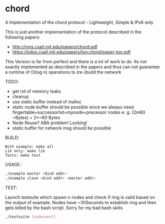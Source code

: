 # chord
A Implementation of the chord protocol - Lightweight, Simple &amp; IPv6 only

This is just another implementation of the protocol described in the following papers:

- http://nms.csail.mit.edu/papers/chord.pdf
- https://pdos.csail.mit.edu/papers/ton:chord/paper-ton.pdf

This Version is far from perfect and there is a lot of work to do. Its not exactly implemented as described in the papers and thus can not guarantee a runtime of O(log n) operations to (re-)build the network

TODO:

- get rid of memory leaks
- cleanup
- use static buffer instead of malloc
- static node buffer should be possible since we always need fingertable+successorlist+mynode+precessor nodes e. g. (2*m*60 ~Bytes) + 2*~60 Bytes
- Node Reuse? ABA problem! Locking!
- static buffer for network msg should be possible

BUILD:

``` make
With example: make all
Lib only: make lib
Tests: make test
```

USAGE:

``` bash
./example master <bind addr>
./example slave <bind addr> <master addr>
```

TEST:

Launch testsuite which spawn n nodes and check if ring is valid based on the output of example. Nodes have ~30Seconds to establish ring and then gets killed by the bash script.
Sorry for my bad bash skills

``` bash
./testsuite [nodecount]
```
